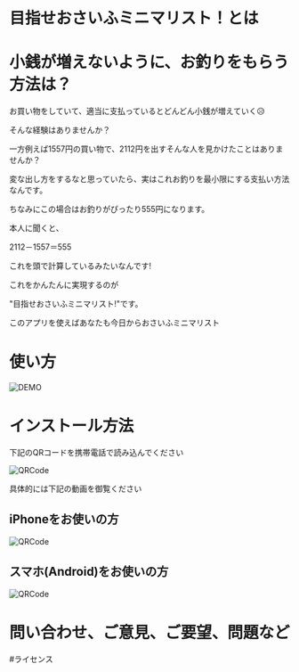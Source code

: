 # 目指せおさいふミニマリスト！とは

# 小銭が増えないように、お釣りをもらう方法は？

お買い物をしていて、適当に支払っているとどんどん小銭が増えていく😥

そんな経験はありませんか？

一方例えば1557円の買い物で、2112円を出すそんな人を見かけたことはありませんか？

変な出し方をするなと思っていたら、実はこれお釣りを最小限にする支払い方法なんです。

ちなみにこの場合はお釣りがぴったり555円になります。

本人に聞くと、

2112－1557＝555

これを頭で計算しているみたいなんです!

これをかんたんに実現するのが

"目指せおさいふミニマリスト!"です。

このアプリを使えばあなたも今日からおさいふミニマリスト

# 使い方

![DEMO](https://freddiefujiwara.com/Osaifu-Minimalist/images/demo.gif)


# インストール方法
下記のQRコードを携帯電話で読み込んでください

![QRCode](https://freddiefujiwara.com/Osaifu-Minimalist/images/IMG_8695.jpg)

具体的には下記の動画を御覧ください

## iPhoneをお使いの方

![QRCode](https://freddiefujiwara.com/Osaifu-Minimalist/images/iphone.gif)

## スマホ(Android)をお使いの方

![QRCode](https://freddiefujiwara.com/Osaifu-Minimalist/images/android.gif)



# 問い合わせ、ご意見、ご要望、問題など

#ライセンス

